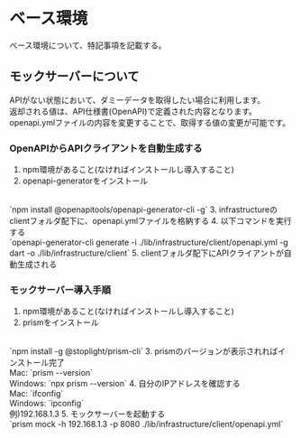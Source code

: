 # ベース環境
ベース環境について、特記事項を記載する。

## モックサーバーについて
APIがない状態において、ダミーデータを取得したい場合に利用します。
<br>
返却される値は、API仕様書(OpenAPI)で定義された内容となります。
<br>
openapi.ymlファイルの内容を変更することで、取得する値の変更が可能です。

### OpenAPIからAPIクライアントを自動生成する
1. npm環境があること(なければインストールし導入すること)
2. openapi-generatorをインストール
<br>
`npm install @openapitools/openapi-generator-cli -g`
3. infrastructureのclientフォルダ配下に、openapi.ymlファイルを格納する
4. 以下コマンドを実行する
<br>
`openapi-generator-cli generate -i ./lib/infrastructure/client/openapi.yml -g dart -o ./lib/infrastructure/client`
5. clientフォルダ配下にAPIクライアントが自動生成される

### モックサーバー導入手順
1. npm環境があること(なければインストールし導入すること)
2. prismをインストール
<br>
`npm install -g @stoplight/prism-cli`
3. prismのバージョンが表示されればインストール完了
<br>
Mac: `prism --version`
<br>
Windows: `npx prism --version`
4. 自分のIPアドレスを確認する
<br>
Mac: `ifconfig`
<br>
Windows: `ipconfig`
<br>
例)192.168.1.3
5. モックサーバーを起動する
<br>
`prism mock -h 192.168.1.3 -p 8080 ./lib/infrastructure/client/openapi.yml`